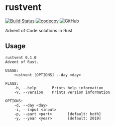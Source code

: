 # rustvent

[![Build Status](https://travis-ci.org/Aneurysm9/rustvent.svg?branch=master)](https://travis-ci.org/Aneurysm9/rustvent) [![codecov](https://codecov.io/gh/Aneurysm9/rustvent/branch/master/graph/badge.svg)](https://codecov.io/gh/Aneurysm9/rustvent) ![GitHub](https://img.shields.io/github/license/Aneurysm9/rustvent)

Advent of Code solutions in Rust

## Usage

```text
rustvent 0.1.0
Advent of Rust.

USAGE:
    rustvent [OPTIONS] --day <day>

FLAGS:
    -h, --help       Prints help information
    -V, --version    Prints version information

OPTIONS:
    -d, --day <day>
    -i, --input <input>
    -p, --part <part>       [default: both]
    -y, --year <year>       [default: 2019]
```
